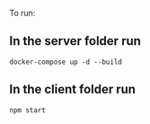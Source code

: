 To run:
## In the server folder run
```
docker-compose up -d --build
```

## In the client folder run
```
npm start
```
